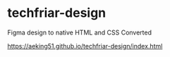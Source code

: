# techfriar-design
Figma design to native HTML and CSS Converted

 https://aeking51.github.io/techfriar-design/index.html

[Link to the site]: https://aeking51.github.io/techfriar-design/index.html
